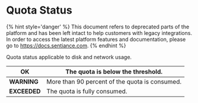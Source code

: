 # Quota Status

{% hint style='danger' %} This document refers to deprecated parts of the platform and has been left intact to help customers with legacy integrations. In order to access the latest platform features and documentation, please go to https://docs.sentiance.com. {% endhint %}

Quota status applicable to disk and network usage.

| **OK**       | The quota is below the threshold.              |
| ------------ | ---------------------------------------------- |
| **WARNING**  | More than 90 percent of the quota is consumed. |
| **EXCEEDED** | The quota is fully consumed.                   |

